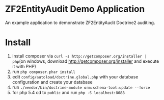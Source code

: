 ZF2EntityAudit Demo Application
===============================
An example application to demonstrate ZF2EntityAudit Doctrine2 auditing.

Install
=======

1. install composer via ``` curl -s http://getcomposer.org/installer | php ```(on windows, download http://getcomposer.org/installer and execute it with PHP)
2. run ``` php composer.phar install ```
3. edit ``` config/autoload/doctrine.global.php ``` with your database configuration and create your database
4. run ``` ./vendor/bin/doctrine-module orm:schema-tool:update --force ```
5. for php 5.4 cd to ``` public ``` and run ``` php -S localhost:8088 ```
